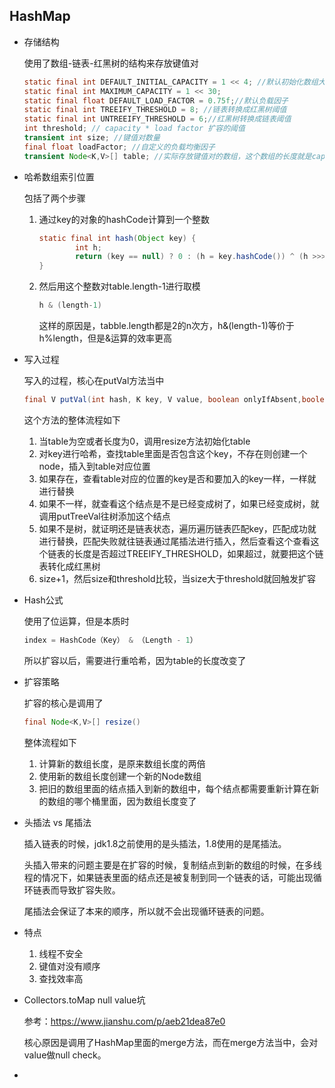 ## HashMap

+ 存储结构

  使用了数组-链表-红黑树的结构来存放键值对

  ```java
  static final int DEFAULT_INITIAL_CAPACITY = 1 << 4; //默认初始化数组大小，16
  static final int MAXIMUM_CAPACITY = 1 << 30;
  static final float DEFAULT_LOAD_FACTOR = 0.75f;//默认负载因子
  static final int TREEIFY_THRESHOLD = 8; //链表转换成红黑树阈值
  static final int UNTREEIFY_THRESHOLD = 6;//红黑树转换成链表阈值
  int threshold; // capacity * load factor 扩容的阈值
  transient int size; //键值对数量
  final float loadFactor; //自定义的负载均衡因子
  transient Node<K,V>[] table; //实际存放键值对的数组，这个数组的长度就是capacity，都是2的n次方
  ```

+ 哈希数组索引位置

  包括了两个步骤

  1. 通过key的对象的hashCode计算到一个整数

     ```java
     static final int hash(Object key) {
             int h;
             return (key == null) ? 0 : (h = key.hashCode()) ^ (h >>> 16);
     }
     ```

  2. 然后用这个整数对table.length-1进行取模

     ```java
     h & (length-1)
     ```

     这样的原因是，tabble.length都是2的n次方，h&(length-1)等价于h%length，但是&运算的效率更高

+ 写入过程

  写入的过程，核心在putVal方法当中

  ```java
  final V putVal(int hash, K key, V value, boolean onlyIfAbsent,boolean evict)
  ```

  这个方法的整体流程如下

  1. 当table为空或者长度为0，调用resize方法初始化table
  2. 对key进行哈希，查找table里面是否包含这个key，不存在则创建一个node，插入到table对应位置
  3. 如果存在，查看table对应的位置的key是否和要加入的key一样，一样就进行替换
  4. 如果不一样，就查看这个结点是不是已经变成树了，如果已经变成树，就调用putTreeVal往树添加这个结点
  5. 如果不是树，就证明还是链表状态，遍历遍历链表匹配key，匹配成功就进行替换，匹配失败就往链表通过尾插法进行插入，然后查看这个查看这个链表的长度是否超过TREEIFY_THRESHOLD，如果超过，就要把这个链表转化成红黑树
  6. size+1，然后size和threshold比较，当size大于threshold就回触发扩容

+ Hash公式

  使用了位运算，但是本质时

  ```java
  index = HashCode（Key） & （Length - 1）
  ```

  所以扩容以后，需要进行重哈希，因为table的长度改变了

+ 扩容策略

  扩容的核心是调用了

  ```java
  final Node<K,V>[] resize()
  ```

  整体流程如下

  1. 计算新的数组长度，是原来数组长度的两倍
  2. 使用新的数组长度创建一个新的Node数组
  3. 把旧的数组里面的结点插入到新的数组中，每个结点都需要重新计算在新的数组的哪个桶里面，因为数组长度变了

+ 头插法 vs 尾插法

  插入链表的时候，jdk1.8之前使用的是头插法，1.8使用的是尾插法。

  头插入带来的问题主要是在扩容的时候，复制结点到新的数组的时候，在多线程的情况下，如果链表里面的结点还是被复制到同一个链表的话，可能出现循环链表而导致扩容失败。

  尾插法会保证了本来的顺序，所以就不会出现循环链表的问题。

+ 特点

  1. 线程不安全
  2. 键值对没有顺序
  3. 查找效率高 

+ Collectors.toMap null value坑

  参考：<https://www.jianshu.com/p/aeb21dea87e0>

  核心原因是调用了HashMap里面的merge方法，而在merge方法当中，会对value做null check。

+ 